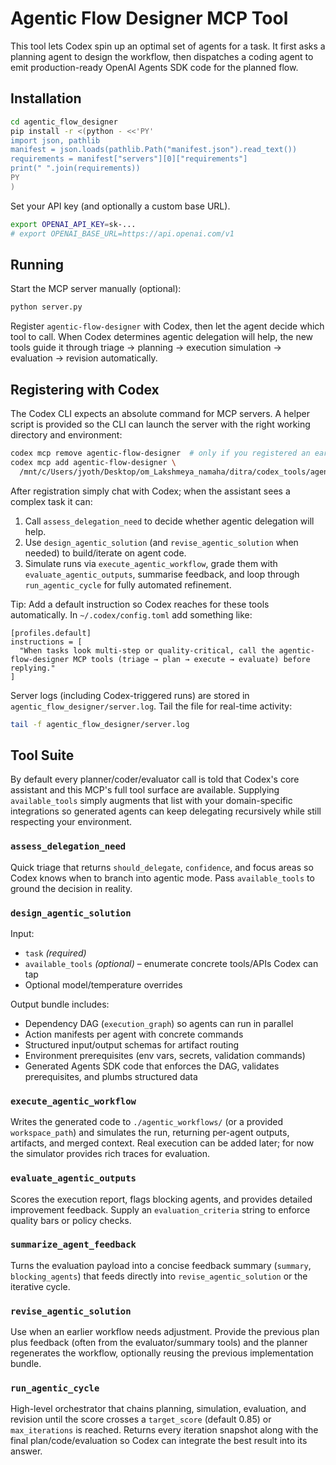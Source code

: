 # Agentic Flow Designer MCP Tool

This tool lets Codex spin up an optimal set of agents for a task. It first asks a planning agent to design the workflow, then dispatches a coding agent to emit production-ready OpenAI Agents SDK code for the planned flow.

## Installation

```bash
cd agentic_flow_designer
pip install -r <(python - <<'PY'
import json, pathlib
manifest = json.loads(pathlib.Path("manifest.json").read_text())
requirements = manifest["servers"][0]["requirements"]
print(" ".join(requirements))
PY
)
```

Set your API key (and optionally a custom base URL).

```bash
export OPENAI_API_KEY=sk-...
# export OPENAI_BASE_URL=https://api.openai.com/v1
```

## Running

Start the MCP server manually (optional):

```bash
python server.py
```

Register `agentic-flow-designer` with Codex, then let the agent decide which tool to call. When Codex determines agentic delegation will help, the new tools guide it through triage → planning → execution simulation → evaluation → revision automatically.

## Registering with Codex

The Codex CLI expects an absolute command for MCP servers. A helper script is provided so the CLI can launch the server with the right working directory and environment:

```bash
codex mcp remove agentic-flow-designer  # only if you registered an earlier version
codex mcp add agentic-flow-designer \
  /mnt/c/Users/jyoth/Desktop/om_Lakshmeya_namaha/ditra/codex_tools/agentic_flow_designer/run_server.sh
```

After registration simply chat with Codex; when the assistant sees a complex task it can:

1. Call `assess_delegation_need` to decide whether agentic delegation will help.
2. Use `design_agentic_solution` (and `revise_agentic_solution` when needed) to build/iterate on agent code.
3. Simulate runs via `execute_agentic_workflow`, grade them with `evaluate_agentic_outputs`, summarise feedback, and loop through `run_agentic_cycle` for fully automated refinement.

Tip: Add a default instruction so Codex reaches for these tools automatically. In `~/.codex/config.toml` add something like:

```
[profiles.default]
instructions = [
  "When tasks look multi-step or quality-critical, call the agentic-flow-designer MCP tools (triage → plan → execute → evaluate) before replying."
]
```

Server logs (including Codex-triggered runs) are stored in `agentic_flow_designer/server.log`. Tail the file for real-time activity:

```bash
tail -f agentic_flow_designer/server.log
```

## Tool Suite

By default every planner/coder/evaluator call is told that Codex's core assistant and this MCP's full tool surface are available. Supplying `available_tools` simply augments that list with your domain-specific integrations so generated agents can keep delegating recursively while still respecting your environment.

### `assess_delegation_need`

Quick triage that returns `should_delegate`, `confidence`, and focus areas so Codex knows when to branch into agentic mode. Pass `available_tools` to ground the decision in reality.

### `design_agentic_solution`

Input:

- `task` *(required)*
- `available_tools` *(optional)* – enumerate concrete tools/APIs Codex can tap
- Optional model/temperature overrides

Output bundle includes:

- Dependency DAG (`execution_graph`) so agents can run in parallel
- Action manifests per agent with concrete commands
- Structured input/output schemas for artifact routing
- Environment prerequisites (env vars, secrets, validation commands)
- Generated Agents SDK code that enforces the DAG, validates prerequisites, and plumbs structured data

### `execute_agentic_workflow`

Writes the generated code to `./agentic_workflows/` (or a provided `workspace_path`) and simulates the run, returning per-agent outputs, artifacts, and merged context. Real execution can be added later; for now the simulator provides rich traces for evaluation.

### `evaluate_agentic_outputs`

Scores the execution report, flags blocking agents, and provides detailed improvement feedback. Supply an `evaluation_criteria` string to enforce quality bars or policy checks.

### `summarize_agent_feedback`

Turns the evaluation payload into a concise feedback summary (`summary`, `blocking_agents`) that feeds directly into `revise_agentic_solution` or the iterative cycle.

### `revise_agentic_solution`

Use when an earlier workflow needs adjustment. Provide the previous plan plus feedback (often from the evaluator/summary tools) and the planner regenerates the workflow, optionally reusing the previous implementation bundle.

### `run_agentic_cycle`

High-level orchestrator that chains planning, simulation, evaluation, and revision until the score crosses a `target_score` (default 0.85) or `max_iterations` is reached. Returns every iteration snapshot along with the final plan/code/evaluation so Codex can integrate the best result into its answer.
